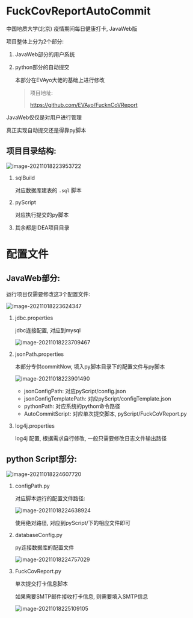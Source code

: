 # FuckCovReportAutoCommit
中国地质大学(北京) 疫情期间每日健康打卡, JavaWeb版





项目整体上分为2个部分:

1. JavaWeb部分的用户系统

2. python部分的自动提交

   本部分在EVAyo大佬的基础上进行修改

   > 项目地址:
   >
   > https://github.com/EVAyo/FucknCoVReport

   

JavaWeb仅仅是对用户进行管理

真正实现自动提交还是得靠py脚本



## 项目目录结构:

![image-20211018223953722](https://gitee.com/JanusV/typora-pic-bed/raw/master/img/image-20211018223953722.png)

1. sqlBuild

   对应数据库建表的 `.sql` 脚本

2. pyScript

   对应执行提交的py脚本

3. 其余都是IDEA项目目录



# 配置文件



## JavaWeb部分:



运行项目仅需要修改这3个配置文件:

![image-20211018223624347](https://gitee.com/JanusV/typora-pic-bed/raw/master/img/image-20211018223624347.png)

1. jdbc.properties

   jdbc连接配置, 对应到mysql

   ![image-20211018223709467](https://gitee.com/JanusV/typora-pic-bed/raw/master/img/image-20211018223709467.png)

   

2. jsonPath.properties

   本部分专供commitNow, 填入py脚本目录下的配置文件与py脚本

   ![image-20211018223901490](https://gitee.com/JanusV/typora-pic-bed/raw/master/img/image-20211018223901490.png)

   - jsonConfigPath: 对应pyScript/config.json
   - jsonConfigTemplatePath: 对应pyScript/configTemplate.json
   - pythonPath: 对应系统的python命令路径
   - AutoCommitScript: 对应单次提交脚本, pyScript/FuckCoVReport.py

3. log4j.properties

   log4j 配置, 根据需求自行修改, 一般只需要修改日志文件输出路径





## python Script部分:

![image-20211018224607720](https://gitee.com/JanusV/typora-pic-bed/raw/master/img/image-20211018224607720.png)

1. configPath.py

   对应脚本运行的配置文件路径:

   ![image-20211018224638924](https://gitee.com/JanusV/typora-pic-bed/raw/master/img/image-20211018224638924.png)

   使用绝对路径, 对应到pyScript/下的相应文件即可

2. databaseConfig.py

   py连接数据库的配置文件

   ![image-20211018224757029](https://gitee.com/JanusV/typora-pic-bed/raw/master/img/image-20211018224757029.png)

3. FuckCovReport.py

   单次提交打卡信息脚本

   如果需要SMTP邮件接收打卡信息, 则需要填入SMTP信息

   ![image-20211018225109105](https://gitee.com/JanusV/typora-pic-bed/raw/master/img/image-20211018225109105.png)

































